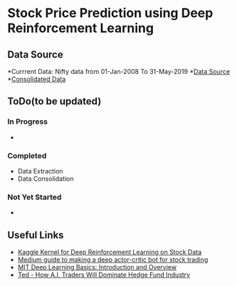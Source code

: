 # Stock Price Prediction using Deep Reinforcement Learning

## Data Source
*Currrent Data: Nifty data from 01-Jan-2008 To 31-May-2019
*[Data Source](https://drive.google.com/drive/folders/0B8e3dtbFwQWUZ1I5dklCMmE5M2M)
*[Consolidated Data](https://drive.google.com/drive/folders/1b1jiY7fVdhw_Ojj_YqNbdgSxQP5tIkRd)

## ToDo(to be updated)

### In Progress
*

### Completed
* Data Extraction
* Data Consolidation

### Not Yet Started
*

## Useful Links

* [Kaggle Kernel for Deep Reinforcement Learning on Stock Data](https://www.kaggle.com/itoeiji/deep-reinforcement-learning-on-stock-data)
* [Medium guide to making a deep actor-critic bot for stock trading](https://towardsdatascience.com/a-blundering-guide-to-making-a-deep-actor-critic-bot-for-stock-trading-c3591f7e29c2)
* [MIT Deep Learning Basics: Introduction and Overview](https://www.youtube.com/watch?v=O5xeyoRL95U&feature=youtu.be)
* [Ted - How A.I. Traders Will Dominate Hedge Fund Industry](https://www.youtube.com/watch?v=lzaBbQKUtAA&t=466s)
